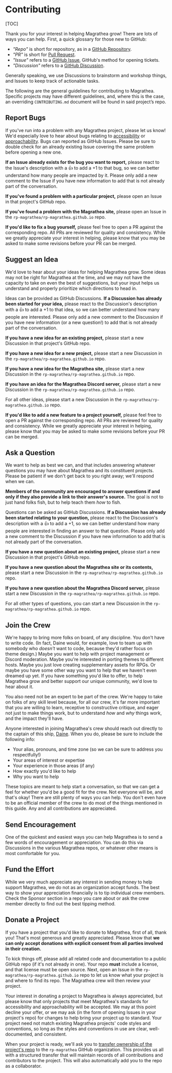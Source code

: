 # Contributing

[TOC]

Thank you for your interest in helping Magrathea grow! There are lots of ways you can help. First, a quick glossary for those new to GitHub:

-   _"Repo"_ is short for repository, as in a [GitHub Repository]().
-   _"PR"_ is short for [Pull Request]().
-   _"Issue"_ refers to a [GitHub Issue](), GitHub's method for opening tickets.
-   _"Discussion"_ refers to a [GitHub Discussion]().

Generally speaking, we use Discussions to brainstorm and workshop things, and Issues to keep track of actionable tasks. 

The following are the general guidelines for contributing to Magrathea. Specific projects may have different guidelines, and, where this is the case, an overriding `CONTRIBUTING.md` document will be found in said project’s repo. 

## Report Bugs

If you've run into a problem with any Magrathea project, please let us know! We'd especially love to hear about bugs relating to [accessibility]() or [approachability](). Bugs can reported as GitHub Issues. Please be sure to double check for an already existing Issue covering the same problem before opening a new one.

**If an Issue already exists for the bug you want to report,** please react to the Issue's description with a :thumbsup: to add a +1 to that bug, so we can better understand how many people are impacted by it. Please only add a new comment to the Issue if you have new information to add that is not already part of the conversation.

**If you've found a problem with a particular project,** please open an Issue in that project's GitHub repo.

**If you've found a problem with the Magrathea site,** please open an Issue in the `rp-magrathea/rp-magrathea.github.io` repo.

**If you'd like to fix a bug yourself,** please feel free to open a PR against the corresponding repo. All PRs are reviewed for quality and consistency. While we greatly appreciate your interest in helping, please know that you may be asked to make some revisions before your PR can be merged.

## Suggest an Idea

We'd love to hear about your ideas for helping Magrathea grow. Some ideas may not be right for Magrathea at the time, and we may not have the capacity to take on even the best of suggestions, but your input helps us understand and properly prioritize which directions to head in.

Ideas can be provided as GitHub Discussions. **If a Discussion has already been started for your idea,** please react to the Discussion's description with a :thumbsup: to add a +1 to that idea, so we can better understand how many people are interested. Please only add a new comment to the Discussion if you have new information (or a new question!) to add that is not already part of the conversation.

**If you have a new idea for an existing project,** please start a new Discussion in that project's GitHub repo. 

**If you have a new idea for a new project,** please start a new Discussion in the `rp-magrathea/rp-magrathea.github.io` repo.

**If you have a new idea for the Magrathea site,** please start a new Discussion in the `rp-magrathea/rp-magrathea.github.io` repo.

**If you have an idea for the Magrathea Discord server,** please start a new Discussion in the `rp-magrathea/rp-magrathea.github.io` repo.

For all other ideas, please start a new Discussion in the `rp-magrathea/rp-magrathea.github.io` repo.

**If you'd like to add a new feature to a project yourself,** please feel free to open a PR against the corresponding repo. All PRs are reviewed for quality and consistency. While we greatly appreciate your interest in helping, please know that you may be asked to make some revisions before your PR can be merged.

## Ask a Question

We want to help as best we can, and that includes answering whatever questions you may have about Magrathea and its constituent projects. Please be patient if we don't get back to you right away; we'll respond when we can.

**Members of the community are encouraged to answer questions if and only if they also provide a link to their answer's source.** The goal is not to just hand folks fish, but to help teach them _how_ to fish.

Questions can be asked as GitHub Discussions. **If a Discussion has already been started relating to your question,** please react to the Discussion's description with a :thumbsup: to add a +1, so we can better understand how many people are interested in finding an answer to that question. Please only add a new comment to the Discussion if you have new information to add that is not already part of the conversation.

**If you have a new question about an existing project,** please start a new Discussion in that project's GitHub repo. 

**If you have a new question about the Magrathea site or its contents,** please start a new Discussion in the `rp-magrathea/rp-magrathea.github.io` repo.

**If you have a new question about the Magrathea Discord server,** please start a new Discussion in the `rp-magrathea/rp-magrathea.github.io` repo.

For all other types of questions, you can start a new Discussion in the `rp-magrathea/rp-magrathea.github.io` repo.

## Join the Crew

We're happy to bring more folks on board, of any discipline. You don't have to write code. (In fact, Daine would, for example, love to team up with somebody who _doesn't_ want to code, because they'd rather focus on theme design.) Maybe you want to help with project management or Discord moderation. Maybe you're interested in porting themes to different hosts. Maybe you just love creating supplementary assets for RPGs. Or maybe you have some other way you want to help that we haven't even dreamed up yet. If you have something you'd like to offer, to help Magrathea grow and better support our unique community, we'd love to hear about it.

You also need not be an expert to be part of the crew. We're happy to take on folks of any skill level because, for all our crew, it's far more important that you are willing to learn, receptive to constructive critique, and eager not just to make things work, but to understand _how_ and _why_ things work, and the impact they'll have.

Anyone interested in joining Magrathea's crew should reach out directly to the captain of this ship, [Daine](https://daine.dev). When you do, please be sure to include the following info:

-   Your alias, pronouns, and time zone (so we can be sure to address you respectfully!)
-   Your areas of interest or expertise
-   Your experience in those areas (if any)
-   How exactly you'd like to help
-   Why you want to help

These topics are meant to help start a conversation, so that we can get a feel for whether you'd be a good fit for the crew. Not everyone will be, and that's okay! There are still plenty of ways you can help. You don't even have to be an official member of the crew to do most of the things mentioned in this guide. Any and all contributions are appreciated.

## Send Encouragement

One of the quickest and easiest ways you can help Magrathea is to send a few words of encouragement or appreciation. You can do this via Discussions in the various Magrathea repos, or whatever other means is most comfortable for you.

## Fund the Effort

While we very much appreciate any interest in sending money to help support Magrathea, we do not as an organization accept funds. The best way to show your appreciation financially is to tip individual crew members. Check the Sponsor section in a repo you care about or ask the crew member directly to find out the best tipping method. 

## Donate a Project

If you have a project that you'd like to donate to Magrathea, first of all, thank you! That's most generous and greatly appreciated. Please know that **we can only accept donations with explicit consent from all parties involved in their creation.**

To kick things off, please add all related code and documentation to a public GitHub repo (if it's not already in one). Your repo **must** include a license, and that license must be open source. Next, open an Issue in the `rp-magrathea/rp-magrathea.github.io` repo to let us know what your project is and where to find its repo. The Magrathea crew will then review your project. 

Your interest in donating a project to Magrathea is always appreciated, but please know that only projects that meet Magrathea's standards for accessibility and approachability will be accepted. We may at this point decline your offer, or we may ask (in the form of opening Issues in your project's repo) for changes to help bring your project up to standard. Your project need not match existing Magrathea projects' code styles and conventions, so long as the styles and conventions in use are clear, well-documented, and consistent.

When your project is ready, we'll ask you to [transfer ownership of the project's repo](https://docs.github.com/github/administering-a-repository/transferring-a-repository) to the `rp-magrathea` GitHub organization. This provides us all with a structured transfer that will maintain records of all contributions and contributors to the project. This will also automatically add you to the repo as a collaborator. 